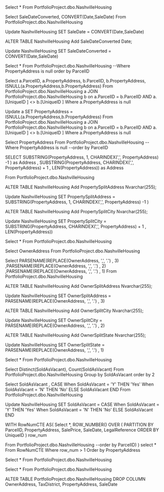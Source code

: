
Select *
From PortfolioProject.dbo.NashvilleHousing

Select SaleDateConverted, CONVERT(Date,SaleDate)
From PortfolioProject.dbo.NashvilleHousing

Update NashvilleHousing
SET SaleDate = CONVERT(Date,SaleDate)

ALTER TABLE NashvilleHousing
Add SaleDateConverted Date;

Update NashvilleHousing
SET SaleDateConverted = CONVERT(Date,SaleDate)

Select *
From PortfolioProject.dbo.NashvilleHousing
--Where PropertyAddress is null
order by ParcelID

Select a.ParcelID, a.PropertyAddress, b.ParcelID, b.PropertyAddress, ISNULL(a.PropertyAddress,b.PropertyAddress)
From PortfolioProject.dbo.NashvilleHousing a
JOIN PortfolioProject.dbo.NashvilleHousing b
	on a.ParcelID = b.ParcelID
	AND a.[UniqueID ] <> b.[UniqueID ]
	Where a.PropertyAddress is null

Update a
SET PropertyAddress = ISNULL(a.PropertyAddress,b.PropertyAddress)
From PortfolioProject.dbo.NashvilleHousing a
JOIN PortfolioProject.dbo.NashvilleHousing b
	on a.ParcelID = b.ParcelID
	AND a.[UniqueID ] <> b.[UniqueID ]
Where a.PropertyAddress is null


Select PropertyAddress
From PortfolioProject.dbo.NashvilleHousing
--Where PropertyAddress is null
--order by ParcelID

SELECT
SUBSTRING(PropertyAddress, 1, CHARINDEX(',', PropertyAddress) -1 ) as Address
, SUBSTRING(PropertyAddress, CHARINDEX(',', PropertyAddress) + 1 , LEN(PropertyAddress)) as Address

From PortfolioProject.dbo.NashvilleHousing

ALTER TABLE NashvilleHousing
Add PropertySplitAddress Nvarchar(255);

Update NashvilleHousing
SET PropertySplitAddress = SUBSTRING(PropertyAddress, 1, CHARINDEX(',', PropertyAddress) -1 )

ALTER TABLE NashvilleHousing
Add PropertySplitCity Nvarchar(255);

Update NashvilleHousing
SET PropertySplitCity = SUBSTRING(PropertyAddress, CHARINDEX(',', PropertyAddress) + 1 , LEN(PropertyAddress))

Select *
From PortfolioProject.dbo.NashvilleHousing

Select OwnerAddress
From PortfolioProject.dbo.NashvilleHousing

Select
PARSENAME(REPLACE(OwnerAddress, ',', '.') , 3)
,PARSENAME(REPLACE(OwnerAddress, ',', '.') , 2)
,PARSENAME(REPLACE(OwnerAddress, ',', '.') , 1)
From PortfolioProject.dbo.NashvilleHousing


ALTER TABLE NashvilleHousing
Add OwnerSplitAddress Nvarchar(255);


Update NashvilleHousing
SET OwnerSplitAddress = PARSENAME(REPLACE(OwnerAddress, ',', '.') , 3)


ALTER TABLE NashvilleHousing
Add OwnerSplitCity Nvarchar(255);

Update NashvilleHousing
SET OwnerSplitCity = PARSENAME(REPLACE(OwnerAddress, ',', '.') , 2)



ALTER TABLE NashvilleHousing
Add OwnerSplitState Nvarchar(255);

Update NashvilleHousing
SET OwnerSplitState = PARSENAME(REPLACE(OwnerAddress, ',', '.') , 1)

Select *
From PortfolioProject.dbo.NashvilleHousing

Select Distinct(SoldAsVacant), Count(SoldAsVacant)
From PortfolioProject.dbo.NashvilleHousing
Group by SoldAsVacant
order by 2

Select SoldAsVacant
, CASE When SoldAsVacant = 'Y' THEN 'Yes'
	   When SoldAsVacant = 'N' THEN 'No'
	   ELSE SoldAsVacant
	   END
From PortfolioProject.dbo.NashvilleHousing

Update NashvilleHousing
SET SoldAsVacant = CASE When SoldAsVacant = 'Y' THEN 'Yes'
	   When SoldAsVacant = 'N' THEN 'No'
	   ELSE SoldAsVacant
	   END


WITH RowNumCTE AS(
Select *,
	ROW_NUMBER() OVER (
	PARTITION BY ParcelID,
				 PropertyAddress,
				 SalePrice,
				 SaleDate,
				 LegalReference
				 ORDER BY
					UniqueID
					) row_num

From PortfolioProject.dbo.NashvilleHousing
--order by ParcelID)
)
select *
From RowNumCTE
Where row_num > 1
Order by PropertyAddress

Select *
From PortfolioProject.dbo.NashvilleHousing



Select *
From PortfolioProject.dbo.NashvilleHousing


ALTER TABLE PortfolioProject.dbo.NashvilleHousing
DROP COLUMN OwnerAddress, TaxDistrict, PropertyAddress, SaleDate
